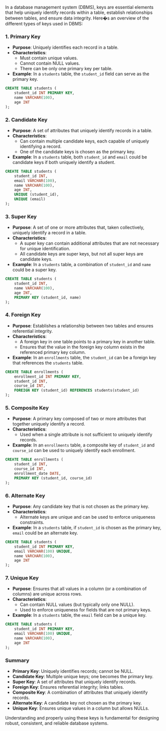 In a database management system (DBMS), keys are essential elements that help uniquely identify records within a table, establish relationships between tables, and ensure data integrity. Here�s an overview of the different types of keys used in DBMS:

### 1. Primary Key

-   **Purpose**: Uniquely identifies each record in a table.
-   **Characteristics**:
    -   Must contain unique values.
    -   Cannot contain NULL values.
    -   There can be only one primary key per table.
-   **Example**: In a `students` table, the `student_id` field can serve as the primary key.

```sql
CREATE TABLE students (
    student_id INT PRIMARY KEY,
    name VARCHAR(100),
    age INT
);
```

### 2. Candidate Key

-   **Purpose**: A set of attributes that uniquely identify records in a table.
-   **Characteristics**:
    -   Can contain multiple candidate keys, each capable of uniquely identifying a record.
    -   One of the candidate keys is chosen as the primary key.
-   **Example**: In a `students` table, both `student_id` and `email` could be candidate keys if both uniquely identify a student.

```sql
CREATE TABLE students (
    student_id INT,
    email VARCHAR(100),
    name VARCHAR(100),
    age INT,
    UNIQUE (student_id),
    UNIQUE (email)
);
```

### 3. Super Key

-   **Purpose**: A set of one or more attributes that, taken collectively, uniquely identify a record in a table.
-   **Characteristics**:
    -   A super key can contain additional attributes that are not necessary for unique identification.
    -   All candidate keys are super keys, but not all super keys are candidate keys.
-   **Example**: In a `students` table, a combination of `student_id` and `name` could be a super key.

```sql
CREATE TABLE students (
    student_id INT,
    name VARCHAR(100),
    age INT,
    PRIMARY KEY (student_id, name)
);
```

### 4. Foreign Key

-   **Purpose**: Establishes a relationship between two tables and ensures referential integrity.
-   **Characteristics**:
    -   A foreign key in one table points to a primary key in another table.
    -   Ensures that the value in the foreign key column exists in the referenced primary key column.
-   **Example**: In an `enrollments` table, the `student_id` can be a foreign key that references the `students` table.

```sql
CREATE TABLE enrollments (
    enrollment_id INT PRIMARY KEY,
    student_id INT,
    course_id INT,
    FOREIGN KEY (student_id) REFERENCES students(student_id)
);
```

### 5. Composite Key

-   **Purpose**: A primary key composed of two or more attributes that together uniquely identify a record.
-   **Characteristics**:
    -   Used when a single attribute is not sufficient to uniquely identify records.
-   **Example**: In an `enrollments` table, a composite key of `student_id` and `course_id` can be used to uniquely identify each enrollment.

```sql
CREATE TABLE enrollments (
    student_id INT,
    course_id INT,
    enrollment_date DATE,
    PRIMARY KEY (student_id, course_id)
);
```

### 6. Alternate Key

-   **Purpose**: Any candidate key that is not chosen as the primary key.
-   **Characteristics**:
    -   Alternate keys are unique and can be used to enforce uniqueness constraints.
-   **Example**: In a `students` table, if `student_id` is chosen as the primary key, `email` could be an alternate key.

```sql
CREATE TABLE students (
    student_id INT PRIMARY KEY,
    email VARCHAR(100) UNIQUE,
    name VARCHAR(100),
    age INT
);
```

### 7. Unique Key

-   **Purpose**: Ensures that all values in a column (or a combination of columns) are unique across rows.
-   **Characteristics**:
    -   Can contain NULL values (but typically only one NULL).
    -   Used to enforce uniqueness for fields that are not primary keys.
-   **Example**: In a `students` table, the `email` field can be a unique key.

```sql
CREATE TABLE students (
    student_id INT PRIMARY KEY,
    email VARCHAR(100) UNIQUE,
    name VARCHAR(100),
    age INT
);
```

### Summary

-   **Primary Key**: Uniquely identifies records; cannot be NULL.
-   **Candidate Key**: Multiple unique keys; one becomes the primary key.
-   **Super Key**: A set of attributes that uniquely identify records.
-   **Foreign Key**: Ensures referential integrity; links tables.
-   **Composite Key**: A combination of attributes that uniquely identify records.
-   **Alternate Key**: A candidate key not chosen as the primary key.
-   **Unique Key**: Ensures unique values in a column but allows NULLs.

Understanding and properly using these keys is fundamental for designing robust, consistent, and reliable database systems.
